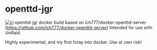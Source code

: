 # openttd-jgr
[![ci](https://github.com/pwalton134/openttd-jgr/actions/workflows/main.yml/badge.svg)](https://github.com/pwalton134/openttd-jgr/actions/workflows/main.yml)
openttd-jgr docker build based on  ich777/docker-openttd-server (https://github.com/ich777/docker-openttd-server)
Intended for use with UnRaid.

Highly experimental, and my first foray into docker.  Use at own risk!
